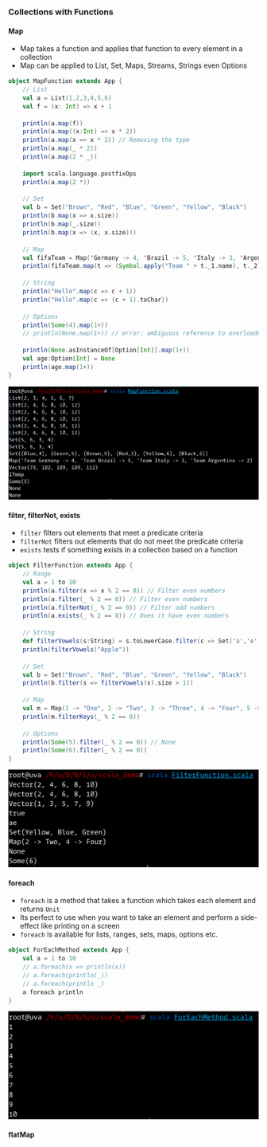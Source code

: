 ### Collections with Functions

#### Map

* Map takes a function and applies that function to every element in a collection
* Map can be applied to List, Set, Maps, Streams, Strings even Options

```scala
object MapFunction extends App {
    // List
    val a = List(1,2,3,4,5,6)
    val f = (x: Int) => x + 1

    println(a.map(f))
    println(a.map((x:Int) => x * 2))
    println(a.map(x => x * 2)) // Removing the type
    println(a.map(_ * 2))
    println(a.map(2 * _))

    import scala.language.postfixOps
    println(a.map(2 *))

    // Set
    val b = Set("Brown", "Red", "Blue", "Green", "Yellow", "Black")
    println(b.map(x => x.size))
    println(b.map(_.size))
    println(b.map(x => (x, x.size)))

    // Map
    val fifaTeam = Map('Germany -> 4, 'Brazil -> 5, 'Italy -> 3, 'Argentina -> 2)
    println(fifaTeam.map(t => (Symbol.apply("Team " + t._1.name), t._2)))

    // String
    println("Hello".map(c => c + 1))
    println("Hello".map(c => (c + 1).toChar))

    // Options
    println(Some(4).map(1+))
    // println(None.map(1+)) // error: ambiguous reference to overloaded definition // match expected type Nothing => ?

    println(None.asInstanceOf[Option[Int]].map(1+))
    val age:Option[Int] = None
    println(age.map(1+))
}
```

![](/assets/Map_Function.png)

#### filter, filterNot, exists

* `filter` filters out elements that meet a predicate criteria
* `filterNot` filters out elements that do not meet the predicate criteria
* `exists` tests if something exists in a collection based on a function

```scala
object FilterFunction extends App {
    // Range
    val a = 1 to 10
    println(a.filter(x => x % 2 == 0)) // Filter even numbers
    println(a.filter(_ % 2 == 0)) // Filter even numbers
    println(a.filterNot(_ % 2 == 0)) // Filter odd numbers
    println(a.exists(_ % 2 == 0)) // Does it have even numbers

    // String
    def filterVowels(s:String) = s.toLowerCase.filter(c => Set('a','e','i','o','u').contains(c))
    println(filterVowels("Apple"))

    // Set
    val b = Set("Brown", "Red", "Blue", "Green", "Yellow", "Black")
    println(b.filter(s => filterVowels(s).size > 1))

    // Map
    val m = Map(1 -> "One", 2 -> "Two", 3 -> "Three", 4 -> "Four", 5 -> "Five")
    println(m.filterKeys(_ % 2 == 0))

    // Options
    println(Some(5).filter(_ % 2 == 0)) // None
    println(Some(6).filter(_ % 2 == 0))
}
```

![](/assets/Filter_Function.png)

#### foreach

* `foreach` is a method that takes a function which takes each element and returns `Unit`
* Its perfect to use when you want to take an element and perform a side-effect like printing on a screen
* `foreach` is available for lists, ranges, sets, maps, options etc.

```scala
object ForEachMethod extends App {
	val a = 1 to 10
	// a.foreach(x => println(x))
	// a.foreach(println(_))
	// a.foreach(println _)
	a foreach println
}
```

![](/assets/foreach_method.png)

#### flatMap





